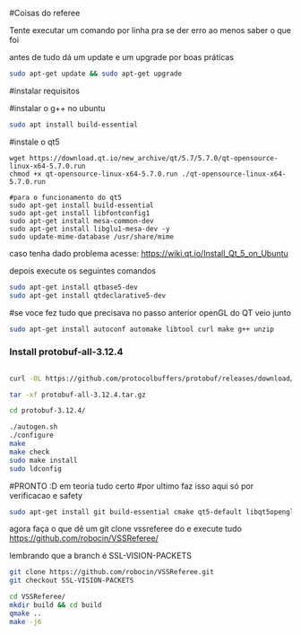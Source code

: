 #Coisas do referee

Tente executar um comando por linha pra se der erro ao menos saber o que foi

antes de tudo dá um
update e um upgrade por boas práticas

```bash
sudo apt-get update && sudo apt-get upgrade
```
#instalar requisitos

#instalar o g++ no ubuntu

```bash
sudo apt install build-essential
```

#instale o qt5

```
wget https://download.qt.io/new_archive/qt/5.7/5.7.0/qt-opensource-linux-x64-5.7.0.run
chmod +x qt-opensource-linux-x64-5.7.0.run ./qt-opensource-linux-x64-5.7.0.run

#para o funcionamento do qt5
sudo apt-get install build-essential
sudo apt-get install libfontconfig1
sudo apt-get install mesa-common-dev
sudo apt-get install libglu1-mesa-dev -y
sudo update-mime-database /usr/share/mime
```
caso tenha dado problema acesse: https://wiki.qt.io/Install_Qt_5_on_Ubuntu

depois execute os seguintes comandos
```bash
sudo apt-get install qtbase5-dev
sudo apt-get install qtdeclarative5-dev
```

#se voce fez tudo que precisava no passo anterior openGL do QT veio junto 

```bash
sudo apt-get install autoconf automake libtool curl make g++ unzip
```

### Install protobuf-all-3.12.4

```bash

curl -OL https://github.com/protocolbuffers/protobuf/releases/download/v3.12.4/protobuf-all-3.12.4.tar.gz

tar -xf protobuf-all-3.12.4.tar.gz

cd protobuf-3.12.4/

./autogen.sh
./configure
make
make check
sudo make install
sudo ldconfig 
```

#PRONTO :D em teoria tudo certo
#por ultimo faz isso aqui só por verificacao e safety

```bash
sudo apt-get install git build-essential cmake qt5-default libqt5opengl5-dev libgl1-mesa-dev libglu1-mesa-dev libprotobuf-dev protobuf-compiler libode-dev libboost-dev
```

agora faça o que dê um git clone vssreferee do e execute tudo
https://github.com/robocin/VSSReferee/

lembrando que a branch é SSL-VISION-PACKETS

```bash
git clone https://github.com/robocin/VSSReferee.git
git checkout SSL-VISION-PACKETS
```

```bash
cd VSSReferee/
mkdir build && cd build
qmake ..
make -j6
```

